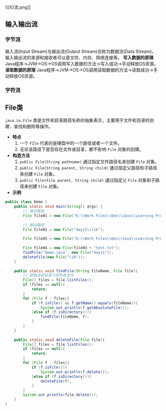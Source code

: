 ![[IO流.png]]
## 输入输出流
### 字节流
输入流(Input Stream)与输出流(Output Stream)合称为数据流(Data Stream)。
输入输出流的来源和接收者可以是文件、内存、网络连接等。
**写入数据的原理** Java程序→JVM→OS→OS调用写入数据的方法→写入成功→手动释放OS资源。
**读取数据的原理** Java程序→JVM→OS→OS调用读取数据的方法→读取成功→手动释放OS资源。
### 字符流


## File类
`java.io.File` 类是文件和目录路径名称的抽象表示，主要用于文件和目录的创建、查找和删除等操作。
- **特点**
	1. 一个 `FIle` 代表的是硬盘中的一个路径或者一个文件。
	2. 无论该路径下是否存在文件或目录，都不影响 `File` 对象的创建。
- **构造方法**
	1. `public File(String pathname)` 通过指定文件路径名来创建 `File` 对象。
	2. `public File(String parent, String child)` 通过指定父路径和子路径来创建 `File` 对象。
	3. `public File(File parent, String child)` 通过指定父 `File` 对象和子路径来创建 `File` 对象。
- **示例**
```java
public class Demo {  
    public static void main(String[] args) {  
        // 绝对路径    
		File file01 = new File("E:\\Work Files\\Dev\\Java\\Learning Projects\\JavaSE_Advance\\day11\\lib");  
		
        // 相对路径    
		File file02 = new File("day11\\lib");  
		
        File file03 = new File("E:\\Work Files\\Dev\\Java\\Learning Projects\\JavaSE_Advance\\day11\\" + "lib");  
        
        File file04 = new File(file03 + "test.txt");  
        findFile("Demo.java", new File("day11"));  
        deleteFile(new File("lib"));  
    } 
     
    public static void findFile(String fileName, File file){  
	    // 获取当前目录下的所有文件
        File[] files = file.listFiles();  
        if (files == null){  
            return;  
        }  
        for (File f : files){  
            if (f.isFile() && f.getName().equals(fileName)){  
                System.out.println(f.getAbsoluteFile());  
            }else if (f.isDirectory()){  
                findFile(fileName, f);  
            }  
        }  
    }  
  
    public static void deleteFile(File file){  
        File[] files = file.listFiles();  
        if (files == null){  
            return;  
        }  
        for (File f : files){  
            if (f.isFile()){  
                System.out.println(f.delete());  
            }else if (f.isDirectory()){  
                deleteFile(f);  
            }  
        }  
        System.out.println(file.delete());  
    }  
}
```